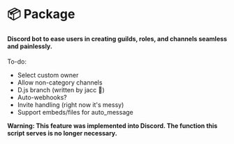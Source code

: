 # 📦 Package
#### Discord bot to ease users in creating guilds, roles, and channels seamless and painlessly.

To-do:
- Select custom owner
- Allow non-category channels
- D.js branch (written by jacc 🙂)
- Auto-webhooks?
- Invite handling (right now it's messy)
- Support embeds/files for auto_message

**Warning: This feature was implemented into Discord. The function this script serves is no longer necessary.**

